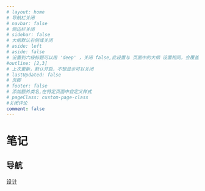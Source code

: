 ```yaml
---
# layout: home
# 导航栏关闭
# navbar: false
# 侧边栏关闭
# sidebar: false
# 大纲默认右侧或关闭
# aside: left
# aside: false
# 设置到六级标题可以用 'deep' ，关闭 false,此设置与 页面中的大纲 设置相同，会覆盖！
#outline: [2,3]
# 上次更新，默认开启，不想显示可以关闭
# lastUpdated: false
# 页脚
# footer: false
# 添加额外类名,在特定页面中自定义样式
# pageClass: custom-page-class
#关闭评论
comment: false
---
```


# 笔记

## 导航

[设计](https://www.seeseed.com/)
